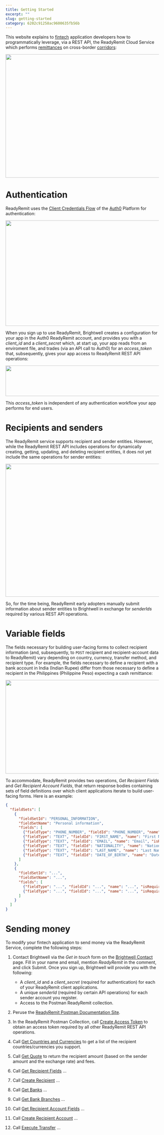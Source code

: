 ```yaml
---
title: Getting Started
excerpt: ""
slug: getting-started
category: 6202c91258ac9600635fb56b
---
```


This website explains to [fintech](https://en.wikipedia.org/wiki/Financial_technology) application developers how to programmatically leverage, via a REST API, the ReadyRemit Cloud Service which performs [remittances](https://en.wikipedia.org/wiki/Remittance) on cross-border [corridors](https://remittanceprices.worldbank.org/en/countrycorridors):

<div><img src="https://raw.githubusercontent.com/hagenhaus/readyremit-images/master/readyremit-map.png" width=700 height=405 loading="lazy"></div>

# Authentication

ReadyRemit uses the <a href="https://auth0.com/docs/get-started/authentication-and-authorization-flow/client-credentials-flow" target="_blank">Client Credentials Flow</a> of the <a href="https://auth0.com/" target="_blank">Auth0</a> Platform for authentication:

<div><img src="https://raw.githubusercontent.com/hagenhaus/readyremit-images/master/readyremit-auth0.png" width=700 height=346 loading="lazy"></div>

When you sign up to use ReadyRemit, Brightwell creates a configuration for your app in the Auth0 ReadyRemit account, and provides you with a *client_id* and a *client_secret* which, at start up, your app reads from an enviroment file, and trades (via an API call to Auth0) for an *access_token* that, subsequently, gives your app access to ReadyRemit REST API operations:

<div><img src="https://raw.githubusercontent.com/hagenhaus/readyremit-images/master/readyremit-auth-bearer.png" width=700 height=100 loading="lazy"></div>

This *access_token* is independent of any authentication workflow your app performs for end users.

# Recipients and senders

The ReadyRemit service supports recipient and sender entities. However, while the ReadyRemit REST API includes operations for dynamically creating, getting, updating, and deleting recipient entities, it does not yet include the same operations for sender entities:

<div><img src="https://raw.githubusercontent.com/hagenhaus/readyremit-images/master/readyremit-senders-recipients.png" width=700 height=436 loading="lazy"></div>

So, for the time being, ReadyRemit early adopters manually submit information about sender entities to Brightwell in exchange for *senderIds* required by various REST API operations. 

# Variable fields

The fields necessary for building user-facing forms to collect recipient information (and, subsequently, to `POST` recipient and recipient-account data to ReadyRemit) vary depending on country, currency, transfer method, and recipient type. For example, the fields necessary to define a recipient with a bank account in India (Indian Rupee) differ from those necessary to define a recipient in the Philippines (Philippine Peso) expecting a cash remittance:

<div><img src="https://raw.githubusercontent.com/hagenhaus/readyremit-images/master/readyremit-variable-fields.png" width=600 height=307 loading="lazy"></div>

To accommodate, ReadyRemit provides two operations, *Get Recipient Fields* and *Get Recipient Account Fields*, that return response bodies containing sets of field definitions over which client applications iterate to build user-facing forms. Here is an example:

``` json
{
  "fieldSets": [
    {
      "fieldSetId": "PERSONAL_INFORMATION",
      "fieldSetName": "Personal information",
      "fields": [
        {"fieldType": "PHONE_NUMBER", "fieldId": "PHONE_NUMBER", "name": "Phone Number", "isRequired": false },
        {"fieldType": "TEXT", "fieldId": "FIRST_NAME", "name": "First Name", "isRequired": true },
        {"fieldType": "TEXT", "fieldId": "EMAIL", "name": "Email", "isRequired": false },
        {"fieldType": "TEXT", "fieldId": "NATIONALITY", "name": "Nationality", "isRequired": false },
        {"fieldType": "TEXT", "fieldId": "LAST_NAME", "name": "Last Name", "isRequired": true },
        {"fieldType": "TEXT", "fieldId": "DATE_OF_BIRTH", "name": "Date of Birth", "isRequired": false }
      ]
    },
    {
      "fieldSetId": "...",
      "fieldSetName": "...",
      "fields": [
        {"fieldType": "...", "fieldId": "...", "name": "...", "isRequired": false },
        {"fieldType": "...", "fieldId": "...", "name": "...", "isRequired": false }
      ]
    }
  ]
}
```

# Sending money

To modify your fintech application to send money via the ReadyRemit Service, complete the following steps:

1. Contact Brightwell via the *Get in touch* form on the <a href="https://brightwell.com/contact-us/" target="_blank">Brightwell Contact</a> page. Fill in your name and email, mention *ReadyRemit* in the comment, and click Submit. Once you sign up, Brightwell will provide you with the following:

    * A *client_id* and a *client_secret* (required for authentication) for each of your ReadyRemit client applications. 
    * A unique *senderId* (required by certain API operations) for each sender account you register.
    * Access to the Postman ReadyRemit collection.

1. Peruse the <a href="https://documenter.getpostman.com/view/8773841/UVksNEt7" target="_blank">ReadyRemit Postman Documentation Site</a>.

1. In the ReadyRemit Postman Collection, call <a href="https://documenter.getpostman.com/view/8773841/UVksNEt7#231a6946-f65e-4d25-bb45-8192da72177e" target="_blank">Create Access Token</a> to obtain an access token required by all other ReadyRemit REST API operations.

1. Call <a href="https://documenter.getpostman.com/view/8773841/UVksNEt7#8f01eb59-3eb5-4eea-8e5a-f7f5e97e4d36" target="_blank">Get Countries and Currencies</a> to get a list of the recipient countries/currencies you support.

1. Call <a href="https://documenter.getpostman.com/view/8773841/UVksNEt7#0b582301-8de2-4610-88ba-df0fad04f024" target="_blank">Get Quote</a> to return the recipient amount (based on the sender amount and the exchange rate) and fees.

1. Call <a href="https://documenter.getpostman.com/view/8773841/UVksNEt7#4ec3357f-a4a5-4f53-aca8-1d2c7049a636" target="_blank">Get Recipient Fields</a> ...

1. Call <a href="https://documenter.getpostman.com/view/8773841/UVksNEt7#7ecc57ba-7c37-49ee-b333-b273402d455a" target="_blank">Create Recipient</a> ...

1. Call <a href="https://documenter.getpostman.com/view/8773841/UVksNEt7#c0c343a1-9a82-48ff-81a5-4a8e5397e503" target="_blank">Get Banks</a> ...

1. Call <a href="https://documenter.getpostman.com/view/8773841/UVksNEt7#0baa42f9-245f-4d1f-8fe8-b1cf795e851d" target="_blank">Get Bank Branches</a> ...

1. Call <a href="https://documenter.getpostman.com/view/8773841/UVksNEt7#653ea7bf-e34b-4272-8d49-8d84ba7a7d34" target="_blank">Get Recipient Account Fields</a> ...

1. Call <a href="https://documenter.getpostman.com/view/8773841/UVksNEt7#b8d89873-5827-456e-a2d7-b94f6de7b078" target="_blank">Create Recipient Account</a> ...

1. Call <a href="https://documenter.getpostman.com/view/8773841/UVksNEt7#a8d5f9cd-9f84-41c7-8fd4-b9356559c35f" target="_blank">Execute Transfer</a> ...
